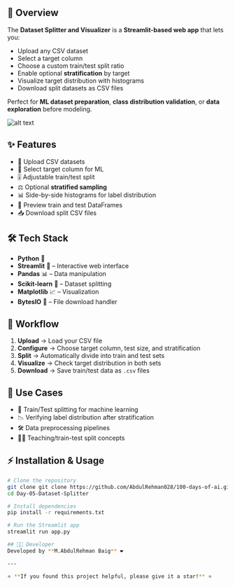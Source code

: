 ## 🚀 Overview  
The **Dataset Splitter and Visualizer** is a **Streamlit-based web app** that lets you:  
- Upload any CSV dataset  
- Select a target column  
- Choose a custom train/test split ratio  
- Enable optional **stratification** by target  
- Visualize target distribution with histograms  
- Download split datasets as CSV files  

Perfect for **ML dataset preparation**, **class distribution validation**, or **data exploration** before modeling.



![alt text](<data set splitter.png>)


## ✨ Features  
- 📁 Upload CSV datasets  
- 🎯 Select target column for ML  
- 🎚️ Adjustable train/test split  
- ⚖️ Optional **stratified sampling**  
- 📊 Side-by-side histograms for label distribution  
- 🧾 Preview train and test DataFrames  
- 📥 Download split CSV files  


## 🛠️ Tech Stack  
- **Python** 🐍  
- **Streamlit** 🎨 – Interactive web interface  
- **Pandas** 📊 – Data manipulation  
- **Scikit-learn** 🔀 – Dataset splitting  
- **Matplotlib** 📈 – Visualization  
- **BytesIO** 💾 – File download handler  


## 📂 Workflow  
1. **Upload** → Load your CSV file  
2. **Configure** → Choose target column, test size, and stratification  
3. **Split** → Automatically divide into train and test sets  
4. **Visualize** → Check target distribution in both sets  
5. **Download** → Save train/test data as `.csv` files  


## 🎯 Use Cases  
- 🧠 Train/Test splitting for machine learning  
- 📉 Verifying label distribution after stratification  
- 🛠️ Data preprocessing pipelines  
- 👩‍🏫 Teaching/train-test split concepts  


## ⚡ Installation & Usage

```bash
# Clone the repository
git clone git clone https://github.com/AbdulRehman028/100-days-of-ai.git
cd Day-05-Dataset-Splitter

# Install dependencies
pip install -r requirements.txt

# Run the Streamlit app
streamlit run app.py

## 👨‍💻 Developer
Developed by **M.AbdulRehman Baig** ❤️

---

⭐ **If you found this project helpful, please give it a star!** ⭐